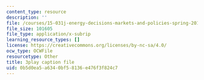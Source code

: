 ```yaml
---
content_type: resource
description: ''
file: /courses/15-031j-energy-decisions-markets-and-policies-spring-2012/0b5d0ea5a6340bf58136e476f3f824c7_2wGduvHRck4.srt
file_size: 101605
file_type: application/x-subrip
learning_resource_types: []
license: https://creativecommons.org/licenses/by-nc-sa/4.0/
ocw_type: OCWFile
resourcetype: Other
title: 3play caption file
uid: 0b5d0ea5-a634-0bf5-8136-e476f3f824c7
---
```

